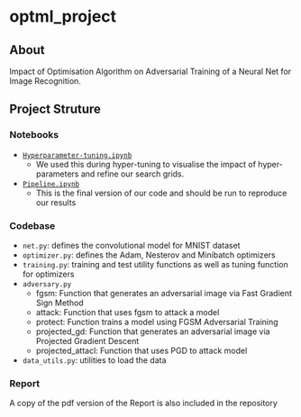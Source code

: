 # optml_project

## About

Impact of Optimisation Algorithm on Adversarial Training of a Neural Net for Image Recognition.

## Project Struture

### Notebooks

* [`Hyperparameter-tuning.ipynb`](Hyperparameter-tuning.ipynb)
    * We used this during hyper-tuning to visualise the impact of hyper-parameters and refine our search grids. 
* [`Pipeline.ipynb`](Pipeline.ipynb)
    * This is the final version of our code and should be run to reproduce our results

### Codebase

* `net.py`: defines the convolutional model for MNIST dataset
* `optimizer.py`: defines the Adam, Nesterov and Minibatch optimizers
* `training.py`: training and test utility functions as well as tuning function for optimizers
* `adversary.py`
    *   fgsm: Function that generates an adversarial image via Fast Gradient Sign Method
    *   attack: Function that uses fgsm to attack a model
    *   protect: Function trains a model using FGSM Adversarial Training
    *   projected_gd: Function that generates an adversarial image via Projected Gradient Descent
    *   projected_attacl: Function that uses PGD to attack model
* `data_utils.py`: utilities to load the data

### Report
A copy of the pdf version of the Report is also included in the repository

